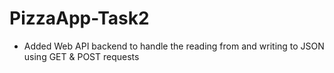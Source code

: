 # PizzaApp-Task2
- Added Web API backend to handle the reading from and writing to JSON using GET & POST requests
